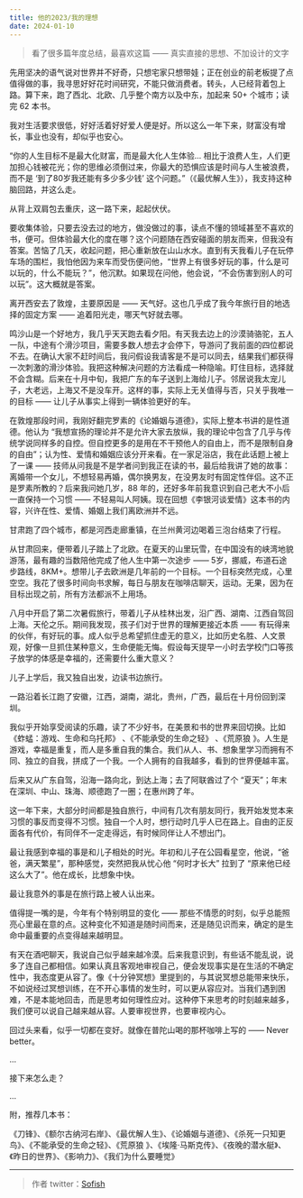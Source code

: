 ```yaml
---
title: 他的2023/我的理想
date: 2024-01-10
---
```


> 看了很多篇年度总结，最喜欢这篇 —— 真实直接的思想、不加设计的文字

先用坚决的语气说对世界并不好奇，只想宅家只想带娃；正在创业的前老板提了点值得做的事，我寻思好好花时间研究，不能只做消费者。转头，人已经背着包上路。算下来，跑了西北、北欧、几乎整个南方以及中东，加起来 50+ 个城市；读完 62 本书。

我对生活要求很低，好好活着好好爱人便是好。所以这么一年下来，财富没有增长，事业也没有，却似乎也安心。

“你的人生目标不是最大化财富，而是最大化人生体验... 相比于浪费人生，人们更加担心钱被花光；你的思维必须倒过来，你最大的恐惧应该是时间与人生被浪费，而不是 ‘到了80岁我还能有多少多少钱’ 这个问题。”（《最优解人生》），我支持这种脑回路，并这么走。

从背上双肩包去重庆，这一路下来，起起伏伏。

要收集体验，只要去没去过的地方，做没做过的事，读点不懂的领域甚至不喜欢的书，便可。但体验最大化的度在哪？这个问题随在西安碰面的朋友而来，但我没有答案。苦恼了几天，收起问题，把心重新放在山山水水。直到有天我看儿子在玩停车场的围栏，我怕他因为来车而受伤便问他，“世界上有很多好玩的事，什么是可以玩的，什么不能玩？”，他沉默。如果现在问他，他会说，“不会伤害到别人的可以玩”。这大概就是答案。

离开西安去了敦煌，主要原因是 —— 天气好。这也几乎成了我今年旅行目的地选择的固定方案 —— 追着阳光走，哪天气好就去哪。

鸣沙山是一个好地方，我几乎天天跑去看夕阳。有天我去边上的沙漠骑骆驼，五人一队，中途有个滑沙项目，需要多数人想去才会停下，导游问了我前面的四位都说不去。在确认大家不赶时间后，我问假设我请客是不是可以同去，结果我们都获得一次刺激的滑沙体验。我把这种解决问题的方法看成一种隐喻。盯住目标，选择就不会含糊。后来在十月中旬，我把广东的车子送到上海给儿子。邻居说我太宠儿子，大老远，上海又不是没车开。这样的事，实际上无关值得与否，只关乎我唯一的目标 —— 让儿子从事实上得到一辆体验更好的车。

在敦煌那段时间，我刚好翻完罗素的《论婚姻与道德》，实际上整本书讲的是性道德。他认为 “我想宣扬的理论并不是允许大家去放纵，我的理论中包含了几乎与传统学说同样多的自控。但自控更多的是用在不干预他人的自由上，而不是限制自身的自由”；认为性、爱情和婚姻应该分开来看。在一家足浴店，我在此话题上被上了一课 —— 技师从问我是不是学者问到我正在读的书，最后给我讲了她的故事：离婚带一个女儿，不想轻易再婚，偶尔换男友，在没男友时有固定性伴侣。这不正是罗素所教的？后来我问她几岁，88 年的，还好多年前我意识到自己老大不小后一直保持一个习惯 —— 不轻易叫人阿姨。现在回想《李银河谈爱情》这本书的内容，兴许在性、爱情、婚姻上我们离欧洲并不远。

甘肃跑了四个城市，都是河西走廊重镇，在兰州黄河边喝着三泡台结束了行程。

从甘肃回来，便带着儿子踏上了北欧。在夏天的山里玩雪，在中国没有的峡湾地貌游荡，最有趣的当数陪他完成了他人生中第一次途步 —— 5岁，挪威，布道石途步路线，8KM+。想带儿子去欧洲是几年前的一个目标。一个目标突然完成，心里空空。我花了很多时间向书求解，每日与朋友在咖啡店聊天，运动。无果，因为在目标出现之前，所有方法都派不上用场。

八月中开启了第二次暑假旅行，带着儿子从桂林出发，沿广西、湖南、江西自驾回上海。天伦之乐。期间我发现，孩子们对于世界的理解更接近本质 —— 有玩得来的伙伴，有好玩的事。成人似乎总希望抓住虚无的意义，比如历史名胜、人文景观，好像一旦抓住某种意义，生命便能无悔。假设每天提早一小时去学校门口等孩子放学的体感是幸福的，还需要什么重大意义？

儿子上学后，我又独自出发，边读书边旅行。

一路沿着长江跑了安徽，江西，湖南，湖北，贵州，广西，最后在十月份回到深圳。

我似乎开始享受阅读的乐趣，读了不少好书，在美景和书的世界来回切换。比如《蚱蜢：游戏、生命和乌托邦》 、《不能承受的生命之轻》 、《荒原狼 》。人生是游戏，幸福是重复，而人是多重自我的集合。我们从人、书、想象里学习而拥有不同、独立的自我，拼成了一个我。一个人拥有的自我越多，看到的世界便越丰富。

后来又从广东自驾，沿海一路向北，到达上海；去了阿联酋过了个 “夏天”；年末在深圳、中山、珠海、顺德跑了一圈；在惠州跨了年。

这一年下来，大部分时间都是独自旅行，中间有几次有朋友同行，我开始发觉本来习惯的事反而变得不习惯。独自一个人时，想行动时几乎人已在路上。自由的正反面各有代价，有同伴不一定走得远，有时候同伴让人不想出门。

最让我感到幸福的事是和儿子相处的时光。年初和儿子在公园看星空，他说，“爸爸，满天繁星”，那种感觉，突然把我从忧心他 “何时才长大” 拉到了 “原来他已经这么大了”。他在成长，比想象中快。

最让我意外的事是在旅行路上被人认出来。

值得提一嘴的是，今年有个特别明显的变化 —— 那些不情愿的时刻，似乎总能照亮心里最在意的点。这种变化不知道是随时间而来，还是随见识而来，确定的是生命中最重要的点变得越来越明显。

有天在酒吧聊天，我说自己似乎越来越冷漠。后来我意识到，有些话不能乱说，说多了连自己都相信。如果认真且客观地审视自己，便会发现事实是在生活的不确定性中，我态度更从容了。像《十分钟冥想》里提到的，与其说冥想总能带来快乐，不如说经过冥想训练，在不开心事情的发生时，可以更从容应对。当我们遇到困难，不是本能地回击，而是思考如何理性应对。这种停下来思考的时刻越来越多，我们便可以说自己越来越从容。人要审视世界，也要审视内心。

回过头来看，似乎一切都在变好。就像在普陀山喝的那杯咖啡上写的 —— Never better。


...

接下来怎么走？


...



附，推荐几本书：

《刀锋》、《额尔古纳河右岸》、《最优解人生》、《论婚姻与道德》、《杀死一只知更鸟》、《不能承受的生命之轻》、《荒原狼 》、《埃隆·马斯克传》、《夜晚的潜水艇》、《昨日的世界》、《影响力》、《我们为什么要睡觉》

<hr/>

> 作者 twitter：[Sofish](https://twitter.com/sofish)